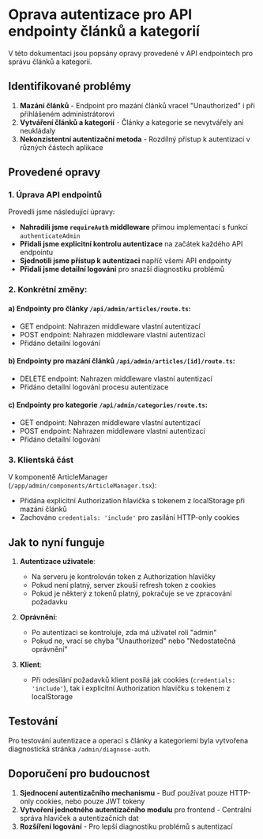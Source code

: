 # Oprava autentizace pro API endpointy článků a kategorií

V této dokumentaci jsou popsány opravy provedené v API endpointech pro správu článků a kategorií.

## Identifikované problémy

1. **Mazání článků** - Endpoint pro mazání článků vracel "Unauthorized" i při přihlášeném administrátorovi
2. **Vytváření článků a kategorií** - Články a kategorie se nevytvářely ani neukládaly
3. **Nekonzistentní autentizační metoda** - Rozdílný přístup k autentizaci v různých částech aplikace

## Provedené opravy

### 1. Úprava API endpointů

Provedli jsme následující úpravy:

- **Nahradili jsme `requireAuth` middleware** přímou implementací s funkcí `authenticateAdmin`
- **Přidali jsme explicitní kontrolu autentizace** na začátek každého API endpointu
- **Sjednotili jsme přístup k autentizaci** napříč všemi API endpointy
- **Přidali jsme detailní logování** pro snazší diagnostiku problémů

### 2. Konkrétní změny:

#### a) Endpointy pro články `/api/admin/articles/route.ts`:

- GET endpoint: Nahrazen middleware vlastní autentizací
- POST endpoint: Nahrazen middleware vlastní autentizací
- Přidáno detailní logování

#### b) Endpointy pro mazání článků `/api/admin/articles/[id]/route.ts`:

- DELETE endpoint: Nahrazen middleware vlastní autentizací
- Přidáno detailní logování procesu autentizace

#### c) Endpointy pro kategorie `/api/admin/categories/route.ts`:

- GET endpoint: Nahrazen middleware vlastní autentizací
- POST endpoint: Nahrazen middleware vlastní autentizací
- Přidáno detailní logování

### 3. Klientská část

V komponentě ArticleManager (`/app/admin/components/ArticleManager.tsx`):
- Přidána explicitní Authorization hlavička s tokenem z localStorage při mazání článků
- Zachováno `credentials: 'include'` pro zasílání HTTP-only cookies

## Jak to nyní funguje

1. **Autentizace uživatele**:
   - Na serveru je kontrolován token z Authorization hlavičky
   - Pokud není platný, server zkouší refresh token z cookies
   - Pokud je některý z tokenů platný, pokračuje se ve zpracování požadavku

2. **Oprávnění**:
   - Po autentizaci se kontroluje, zda má uživatel roli "admin"
   - Pokud ne, vrací se chyba "Unauthorized" nebo "Nedostatečná oprávnění"

3. **Klient**:
   - Při odesílání požadavků klient posílá jak cookies (`credentials: 'include'`), tak i explicitní Authorization hlavičku s tokenem z localStorage

## Testování

Pro testování autentizace a operací s články a kategoriemi byla vytvořena diagnostická stránka `/admin/diagnose-auth`.

## Doporučení pro budoucnost

1. **Sjednocení autentizačního mechanismu** - Buď používat pouze HTTP-only cookies, nebo pouze JWT tokeny
2. **Vytvoření jednotného autentizačního modulu** pro frontend - Centrální správa hlaviček a autentizačních dat
3. **Rozšíření logování** - Pro lepší diagnostiku problémů s autentizací
